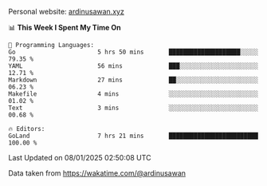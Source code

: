 Personal website: [ardinusawan.xyz](https://ardinusawan.xyz)

<!--START_SECTION:waka-->
📊 **This Week I Spent My Time On** 

```text
💬 Programming Languages: 
Go                       5 hrs 50 mins       ████████████████████░░░░░   79.35 % 
YAML                     56 mins             ███░░░░░░░░░░░░░░░░░░░░░░   12.71 % 
Markdown                 27 mins             ██░░░░░░░░░░░░░░░░░░░░░░░   06.23 % 
Makefile                 4 mins              ░░░░░░░░░░░░░░░░░░░░░░░░░   01.02 % 
Text                     3 mins              ░░░░░░░░░░░░░░░░░░░░░░░░░   00.68 % 

🔥 Editors: 
GoLand                   7 hrs 21 mins       █████████████████████████   100.00 % 
```


 Last Updated on 08/01/2025 02:50:08 UTC
<!--END_SECTION:waka-->
Data taken from https://wakatime.com/@ardinusawan
